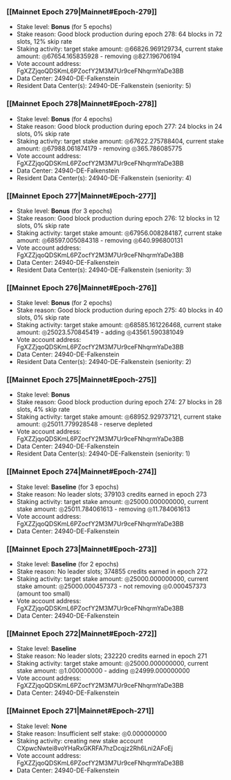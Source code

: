 ### [[Mainnet Epoch 279|Mainnet#Epoch-279]]
* Stake level: **Bonus** (for 5 epochs)
* Stake reason: Good block production during epoch 278: 64 blocks in 72 slots, 12% skip rate
* Staking activity: target stake amount: ◎66826.969129734, current stake amount: ◎67654.165835928 - removing ◎827.196706194
* Vote account address: FgXZZjqoQDSKmL6PZocfY2M3M7Ur9ceFNhqrmYaDe3BB
* Data Center: 24940-DE-Falkenstein
* Resident Data Center(s): 24940-DE-Falkenstein (seniority: 5)
### [[Mainnet Epoch 278|Mainnet#Epoch-278]]
* Stake level: **Bonus** (for 4 epochs)
* Stake reason: Good block production during epoch 277: 24 blocks in 24 slots, 0% skip rate
* Staking activity: target stake amount: ◎67622.275788404, current stake amount: ◎67988.061874179 - removing ◎365.786085775
* Vote account address: FgXZZjqoQDSKmL6PZocfY2M3M7Ur9ceFNhqrmYaDe3BB
* Data Center: 24940-DE-Falkenstein
* Resident Data Center(s): 24940-DE-Falkenstein (seniority: 4)
### [[Mainnet Epoch 277|Mainnet#Epoch-277]]
* Stake level: **Bonus** (for 3 epochs)
* Stake reason: Good block production during epoch 276: 12 blocks in 12 slots, 0% skip rate
* Staking activity: target stake amount: ◎67956.008284187, current stake amount: ◎68597.005084318 - removing ◎640.996800131
* Vote account address: FgXZZjqoQDSKmL6PZocfY2M3M7Ur9ceFNhqrmYaDe3BB
* Data Center: 24940-DE-Falkenstein
* Resident Data Center(s): 24940-DE-Falkenstein (seniority: 3)
### [[Mainnet Epoch 276|Mainnet#Epoch-276]]
* Stake level: **Bonus** (for 2 epochs)
* Stake reason: Good block production during epoch 275: 40 blocks in 40 slots, 0% skip rate
* Staking activity: target stake amount: ◎68585.161226468, current stake amount: ◎25023.570845419 - adding ◎43561.590381049
* Vote account address: FgXZZjqoQDSKmL6PZocfY2M3M7Ur9ceFNhqrmYaDe3BB
* Data Center: 24940-DE-Falkenstein
* Resident Data Center(s): 24940-DE-Falkenstein (seniority: 2)
### [[Mainnet Epoch 275|Mainnet#Epoch-275]]
* Stake level: **Bonus**
* Stake reason: Good block production during epoch 274: 27 blocks in 28 slots, 4% skip rate
* Staking activity: target stake amount: ◎68952.929737121, current stake amount: ◎25011.779928548 - reserve depleted
* Vote account address: FgXZZjqoQDSKmL6PZocfY2M3M7Ur9ceFNhqrmYaDe3BB
* Data Center: 24940-DE-Falkenstein
* Resident Data Center(s): 24940-DE-Falkenstein (seniority: 1)
### [[Mainnet Epoch 274|Mainnet#Epoch-274]]
* Stake level: **Baseline** (for 3 epochs)
* Stake reason: No leader slots; 379103 credits earned in epoch 273
* Staking activity: target stake amount: ◎25000.000000000, current stake amount: ◎25011.784061613 - removing ◎11.784061613
* Vote account address: FgXZZjqoQDSKmL6PZocfY2M3M7Ur9ceFNhqrmYaDe3BB
* Data Center: 24940-DE-Falkenstein
### [[Mainnet Epoch 273|Mainnet#Epoch-273]]
* Stake level: **Baseline** (for 2 epochs)
* Stake reason: No leader slots; 374855 credits earned in epoch 272
* Staking activity: target stake amount: ◎25000.000000000, current stake amount: ◎25000.000457373 - not removing ◎0.000457373 (amount too small)
* Vote account address: FgXZZjqoQDSKmL6PZocfY2M3M7Ur9ceFNhqrmYaDe3BB
* Data Center: 24940-DE-Falkenstein
### [[Mainnet Epoch 272|Mainnet#Epoch-272]]
* Stake level: **Baseline**
* Stake reason: No leader slots; 232220 credits earned in epoch 271
* Staking activity: target stake amount: ◎25000.000000000, current stake amount: ◎1.000000000 - adding ◎24999.000000000
* Vote account address: FgXZZjqoQDSKmL6PZocfY2M3M7Ur9ceFNhqrmYaDe3BB
* Data Center: 24940-DE-Falkenstein
### [[Mainnet Epoch 271|Mainnet#Epoch-271]]
* Stake level: **None**
* Stake reason: Insufficient self stake: ◎0.000000000
* Staking activity: creating new stake account CXpwcNwtei8voYHaRxGKRFA7hzDcqjz2Rh6Lni2AFoEj
* Vote account address: FgXZZjqoQDSKmL6PZocfY2M3M7Ur9ceFNhqrmYaDe3BB
* Data Center: 24940-DE-Falkenstein